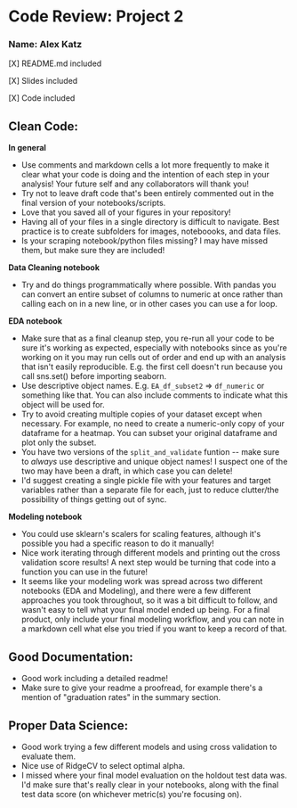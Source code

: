 # Code Review: Project 2

### Name: Alex Katz

[X] README.md included

[X] Slides included

[X] Code included

## Clean Code:
**In general**
- Use comments and markdown cells a lot more frequently to make it clear what your code is doing and the intention of each step in your analysis! Your future self and any collaborators will thank you!
- Try not to leave draft code that's been entirely commented out in the final version of your notebooks/scripts. 
- Love that you saved all of your figures in your repository!
- Having all of your files in a single directory is difficult to navigate. Best practice is to create subfolders for images, noteboooks, and data files.
- Is your scraping notebook/python files missing? I may have missed them, but make sure they are included! 

**Data Cleaning notebook**
- Try and do things programmatically where possible. With pandas you can convert an entire subset of columns to numeric at once rather than calling each on in a new line, or in other cases you can use a for loop.

**EDA notebook**
- Make sure that as a final cleanup step, you re-run all your code to be sure it's working as expected, especially with notebooks since as you're working on it you may run cells out of order and end up with an analysis that isn't easily reproducible. E.g. the first cell doesn't run because you call sns.set() before importing seaborn.
- Use descriptive object names. E.g. `EA_df_subset2` => `df_numeric` or something like that. You can also include comments to indicate what this object will be used for.
- Try to avoid creating multiple copies of your dataset except when necessary. For example, no need to create a numeric-only copy of your dataframe for a heatmap. You can subset your original dataframe and plot only the subset.
- You have two versions of the `split_and_validate` funtion -- make sure to *always* use descriptive and unique object names! I suspect one of the two may have been a draft, in which case you can delete!
- I'd suggest creating a single pickle file with your features and target variables rather than a separate file for each, just to reduce clutter/the possibility of things getting out of sync.

**Modeling notebook**
- You could use sklearn's scalers for scaling features, although it's possible you had a specific reason to do it manually!
- Nice work iterating through different models and printing out the cross validation score results! A next step would be turning that code into a function you can use in the future!
- It seems like your modeling work was spread across two different notebooks (EDA and Modeling), and there were a few different approaches you took throughout, so it was a bit difficult to follow, and wasn't easy to tell what your final model ended up being. For a final product, only include your final modeling workflow, and you can note in a markdown cell what else you tried if you want to keep a record of that.

## Good Documentation:
- Good work including a detailed readme!
- Make sure to give your readme a proofread, for example there's a mention of "graduation rates" in the summary section.

## Proper Data Science:
- Good work trying a few different models and using cross validation to evaluate them.
- Nice use of RidgeCV to select optimal alpha.
- I missed where your final model evaluation on the holdout test data was. I'd make sure that's really clear in your notebooks, along with the final test data score (on whichever metric(s) you're focusing on).